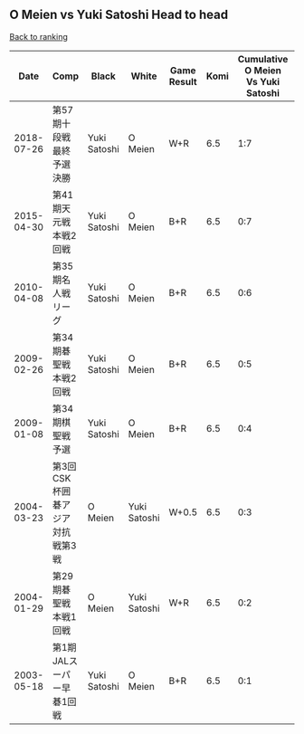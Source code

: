 ## O Meien vs Yuki Satoshi Head to head

[Back to ranking](../../index.md)




| **Date** | **Comp** | **Black** | **White** | **Game Result** | **Komi** | **Cumulative O Meien Vs Yuki Satoshi** | **O Meien Streak** | **Yuki Satoshi Streak** | 
| --- | --- | --- | --- | --- | --- | --- | --- | --- |
| 2018-07-26 | 第57期十段戦最終予選決勝 | Yuki Satoshi | O Meien | W+R | 6.5 | 1:7 | 1 | 0 | 
| 2015-04-30 | 第41期天元戦本戦2回戦 | Yuki Satoshi | O Meien | B+R | 6.5 | 0:7 | 0 | 7 | 
| 2010-04-08 | 第35期名人戦リーグ | Yuki Satoshi | O Meien | B+R | 6.5 | 0:6 | 0 | 6 | 
| 2009-02-26 | 第34期碁聖戦本戦2回戦 | Yuki Satoshi | O Meien | B+R | 6.5 | 0:5 | 0 | 5 | 
| 2009-01-08 | 第34期棋聖戦予選 | Yuki Satoshi | O Meien | B+R | 6.5 | 0:4 | 0 | 4 | 
| 2004-03-23 | 第3回CSK杯囲碁アジア対抗戦第3戦 | O Meien | Yuki Satoshi | W+0.5 | 6.5 | 0:3 | 0 | 3 | 
| 2004-01-29 | 第29期碁聖戦本戦1回戦 | O Meien | Yuki Satoshi | W+R | 6.5 | 0:2 | 0 | 2 | 
| 2003-05-18 | 第1期JALスーパー早碁1回戦 | Yuki Satoshi | O Meien | B+R | 6.5 | 0:1 | 0 | 1 |




